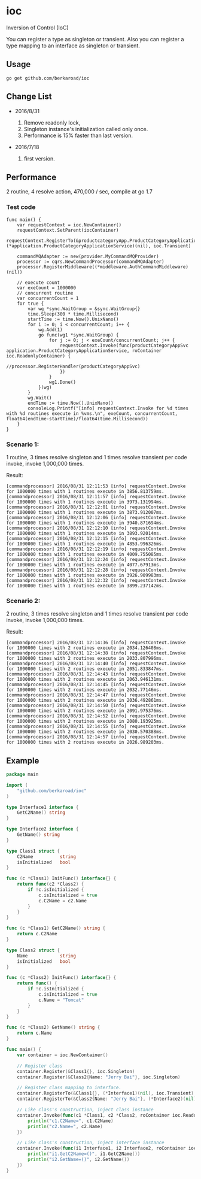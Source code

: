 # ioc

Inversion of Control (IoC)

You can register a type as singleton or transient.
Also you can register a type mapping to an interface as singleton or transient.


## Usage

    go get github.com/berkaroad/ioc

## Change List

* 2016/8/31
    1. Remove readonly lock,
    2. Singleton instance's initialization called only once.
    3. Performance is 15% faster than last version.

* 2016/7/18
    1. first version.


## Performance

2 routine, 4 resolve action, 470,000 / sec,  compile at go 1.7

### Test code

    func main() {
        var requestContext = ioc.NewContainer()
        requestContext.SetParent(iocContainer)
        requestContext.RegisterTo(&productcategoryApp.ProductCategoryApplicationServiceImpl{}, (*application.ProductCategoryApplicationService)(nil), ioc.Transient)

        commandMQAdapter := new(provider.MyCommandMQProvider)
        processor := cqrs.NewCommandProcessor(commandMQAdapter)
        processor.RegisterMiddleware((*middleware.AuthCommandMiddleware)(nil))

        // execute count
        var exeCount = 1000000
        // concurrent routine
        var concurrentCount = 1
        for true {
            var wg *sync.WaitGroup = &sync.WaitGroup{}
            time.Sleep(300 * time.Millisecond)
            startTime := time.Now().UnixNano()
            for i := 0; i < concurrentCount; i++ {
                wg.Add(1)
                go func(wg1 *sync.WaitGroup) {
                    for j := 0; j < exeCount/concurrentCount; j++ {
                        requestContext.Invoke(func(productCategoryAppSvc application.ProductCategoryApplicationService, roContainer ioc.ReadonlyContainer) {
                            //processor.RegisterHandler(productCategoryAppSvc)
                        })
                    }
                    wg1.Done()
                }(wg)
            }
            wg.Wait()
            endTime := time.Now().UnixNano()
            consoleLog.Printf("[info] requestContext.Invoke for %d times with %d routines execute in %vms.\n", exeCount, concurrentCount, float64(endTime-startTime)/float64(time.Millisecond))
        }
    }

### Scenario 1:

1 routine, 3 times resolve singleton and 1 times resolve transient per code invoke, invoke 1,000,000 times.

Result:

    [commandprocessor] 2016/08/31 12:11:53 [info] requestContext.Invoke for 1000000 times with 1 routines execute in 3856.813759ms.
    [commandprocessor] 2016/08/31 12:11:57 [info] requestContext.Invoke for 1000000 times with 1 routines execute in 3973.131994ms.
    [commandprocessor] 2016/08/31 12:12:01 [info] requestContext.Invoke for 1000000 times with 1 routines execute in 3873.912007ms.
    [commandprocessor] 2016/08/31 12:12:06 [info] requestContext.Invoke for 1000000 times with 1 routines execute in 3940.871694ms.
    [commandprocessor] 2016/08/31 12:12:10 [info] requestContext.Invoke for 1000000 times with 1 routines execute in 3893.92014ms.
    [commandprocessor] 2016/08/31 12:12:15 [info] requestContext.Invoke for 1000000 times with 1 routines execute in 4853.996326ms.
    [commandprocessor] 2016/08/31 12:12:19 [info] requestContext.Invoke for 1000000 times with 1 routines execute in 4009.755085ms.
    [commandprocessor] 2016/08/31 12:12:24 [info] requestContext.Invoke for 1000000 times with 1 routines execute in 4077.67913ms.
    [commandprocessor] 2016/08/31 12:12:28 [info] requestContext.Invoke for 1000000 times with 1 routines execute in 3926.909983ms.
    [commandprocessor] 2016/08/31 12:12:32 [info] requestContext.Invoke for 1000000 times with 1 routines execute in 3899.237142ms.

### Scenario 2:

2 routine, 3 times resolve singleton and 1 times resolve transient per code invoke, invoke 1,000,000 times.

Result:

    [commandprocessor] 2016/08/31 12:14:36 [info] requestContext.Invoke for 1000000 times with 2 routines execute in 2034.126408ms.
    [commandprocessor] 2016/08/31 12:14:38 [info] requestContext.Invoke for 1000000 times with 2 routines execute in 2033.807996ms.
    [commandprocessor] 2016/08/31 12:14:40 [info] requestContext.Invoke for 1000000 times with 2 routines execute in 2051.833847ms.
    [commandprocessor] 2016/08/31 12:14:43 [info] requestContext.Invoke for 1000000 times with 2 routines execute in 2063.946131ms.
    [commandprocessor] 2016/08/31 12:14:45 [info] requestContext.Invoke for 1000000 times with 2 routines execute in 2032.77146ms.
    [commandprocessor] 2016/08/31 12:14:47 [info] requestContext.Invoke for 1000000 times with 2 routines execute in 2036.492861ms.
    [commandprocessor] 2016/08/31 12:14:50 [info] requestContext.Invoke for 1000000 times with 2 routines execute in 2091.975376ms.
    [commandprocessor] 2016/08/31 12:14:52 [info] requestContext.Invoke for 1000000 times with 2 routines execute in 2080.193925ms.
    [commandprocessor] 2016/08/31 12:14:55 [info] requestContext.Invoke for 1000000 times with 2 routines execute in 2030.570388ms.
    [commandprocessor] 2016/08/31 12:14:57 [info] requestContext.Invoke for 1000000 times with 2 routines execute in 2026.989203ms.

## Example

```go
package main

import (
    "github.com/berkaroad/ioc"
)

type Interface1 interface {
    GetC2Name() string
}

type Interface2 interface {
    GetName() string
}

type Class1 struct {
    C2Name          string
    isInitialized   bool
}

func (c *Class1) InitFunc() interface{} {
    return func(c2 *Class2) {
        if !c.isInitialized {
            c.isInitialized = true
            c.C2Name = c2.Name
        }
    }
}

func (c *Class1) GetC2Name() string {
    return c.C2Name
}

type Class2 struct {
    Name            string
    isInitialized   bool
}

func (c *Class2) InitFunc() interface{} {
    return func() {
        if !c.isInitialized {
            c.isInitialized = true
            c.Name = "Tomcat"
        }
    }
}

func (c *Class2) GetName() string {
    return c.Name
}

func main() {
    var container = ioc.NewContainer()

    // Register class
    container.Register(&Class1{}, ioc.Singleton)
    container.Register(&Class2{Name: "Jerry Bai"}, ioc.Singleton)

    // Register class mapping to interface.
    container.RegisterTo(&Class1{}, (*Interface1)(nil), ioc.Transient)
    container.RegisterTo(&Class2{Name: "Jerry Bai"}, (*Interface2)(nil), ioc.Transient)

    // Like class's construction, inject class instance
    container.Invoke(func(c1 *Class1, c2 *Class2, roContainer ioc.ReadonlyContainer) {
        println("c1.C2Name=", c1.C2Name)
        println("c2.Name=", c2.Name)
    })

    // Like class's construction, inject interface instance
    container.Invoke(func(i1 Interface1, i2 Interface2, roContainer ioc.ReadonlyContainer) {
        println("i1.GetC2Name=()", i1.GetC2Name())
        println("i2.GetName=()", i2.GetName())
    })
}

```
